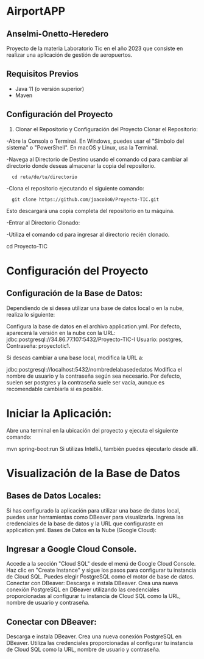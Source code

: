 # AirportAPP

## Anselmi-Onetto-Heredero

Proyecto de la materia Laboratorio Tic en el año 2023 que consiste en realizar una aplicación de gestión de aeropuertos.

## Requisitos Previos

- Java 11 (o versión superior)
- Maven

## Configuración del Proyecto

1. Clonar el Repositorio y Configuración del Proyecto
Clonar el Repositorio:

-Abre la Consola o Terminal. En Windows, puedes usar el "Símbolo del sistema" o "PowerShell". En macOS y Linux, usa la Terminal.

-Navega al Directorio de Destino usando el comando cd para cambiar al directorio donde deseas almacenar la copia del repositorio.

      cd ruta/de/tu/directorio

-Clona el repositorio ejecutando el siguiente comando:

      git clone https://github.com/joaco0o0/Proyecto-TIC.git
Esto descargará una copia completa del repositorio en tu máquina.

-Entrar al Directorio Clonado:

-Utiliza el comando cd para ingresar al directorio recién clonado.

   cd Proyecto-TIC
# Configuración del Proyecto
## Configuración de la Base de Datos:

Dependiendo de si desea utilizar una base de datos local o en la nube, realiza lo siguiente:

Configura la base de datos en el archivo application.yml. Por defecto, aparecerá la versión en la nube con la URL:
jdbc:postgresql://34.86.77.107:5432/Proyecto-TIC-I
Usuario: postgres, Contraseña: proyectotic1.

Si deseas cambiar a una base local, modifica la URL a:

jdbc:postgresql://localhost:5432/nombredelabasededatos
Modifica el nombre de usuario y la contraseña según sea necesario. Por defecto, suelen ser postgres y la contraseña suele ser vacía, aunque es recomendable cambiarla si es posible.

# Iniciar la Aplicación:

Abre una terminal en la ubicación del proyecto y ejecuta el siguiente comando:

mvn spring-boot:run
Si utilizas IntelliJ, también puedes ejecutarlo desde allí.

# Visualización de la Base de Datos
## Bases de Datos Locales:

Si has configurado la aplicación para utilizar una base de datos local, puedes usar herramientas como DBeaver para visualizarla. Ingresa las credenciales de la base de datos y la URL que configuraste en application.yml.
Bases de Datos en la Nube (Google Cloud):

## Ingresar a Google Cloud Console.
Accede a la sección "Cloud SQL" desde el menú de Google Cloud Console.
Haz clic en "Create Instance" y sigue los pasos para configurar tu instancia de Cloud SQL. Puedes elegir PostgreSQL como el motor de base de datos.
Conectar con DBeaver: Descarga e instala DBeaver. Crea una nueva conexión PostgreSQL en DBeaver utilizando las credenciales proporcionadas al configurar tu instancia de Cloud SQL como la URL, nombre de usuario y contraseña.

## Conectar con DBeaver:

Descarga e instala DBeaver.
Crea una nueva conexión PostgreSQL en DBeaver.
Utiliza las credenciales proporcionadas al configurar tu instancia de Cloud SQL como la URL, nombre de usuario y contraseña.
